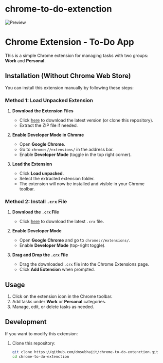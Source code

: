 # chrome-to-do-extenction

![Preview](https://github.com/dmsubhajit/chrome-to-do-extenction/blob/main/to-do-list.png/Screenshot.png)


# Chrome Extension - To-Do App

This is a simple Chrome extension for managing tasks with two groups: **Work** and **Personal**.

## Installation (Without Chrome Web Store)

You can install this extension manually by following these steps:

### **Method 1: Load Unpacked Extension**

1. **Download the Extension Files**

   - Click [here](https://github.com/dmsubhajit/chrome-to-do-extenction.git) to download the latest version (or clone this repository).
   - Extract the ZIP file if needed.

2. **Enable Developer Mode in Chrome**

   - Open **Google Chrome**.
   - Go to `chrome://extensions/` in the address bar.
   - Enable **Developer Mode** (toggle in the top right corner).

3. **Load the Extension**

   - Click **Load unpacked**.
   - Select the extracted extension folder.
   - The extension will now be installed and visible in your Chrome toolbar.

### **Method 2: Install `.crx` File**

1. **Download the `.crx` File**

   - Click [here](https://github.com/dmsubhajit/chrome-to-do-extenction.git/chrome-to-do-extenction.crx) to download the latest `.crx` file.

2. **Enable Developer Mode**

   - Open **Google Chrome** and go to `chrome://extensions/`.
   - Enable **Developer Mode** (top-right toggle).

3. **Drag and Drop the `.crx` File**

   - Drag the downloaded `.crx` file into the Chrome Extensions page.
   - Click **Add Extension** when prompted.

## **Usage**

1. Click on the extension icon in the Chrome toolbar.
2. Add tasks under **Work** or **Personal** categories.
3. Manage, edit, or delete tasks as needed.

## **Development**

If you want to modify this extension:

1. Clone this repository:
   ```bash
   git clone https://github.com/dmsubhajit/chrome-to-do-extenction.git
   cd chrome-to-do-extenction
